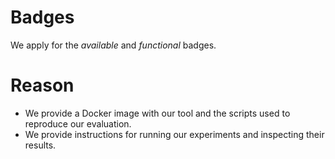 # Badges

We apply for the _available_ and _functional_ badges.

# Reason
* We provide a Docker image with our tool and the scripts used to reproduce our evaluation.
* We provide instructions for running our experiments and inspecting their results.
